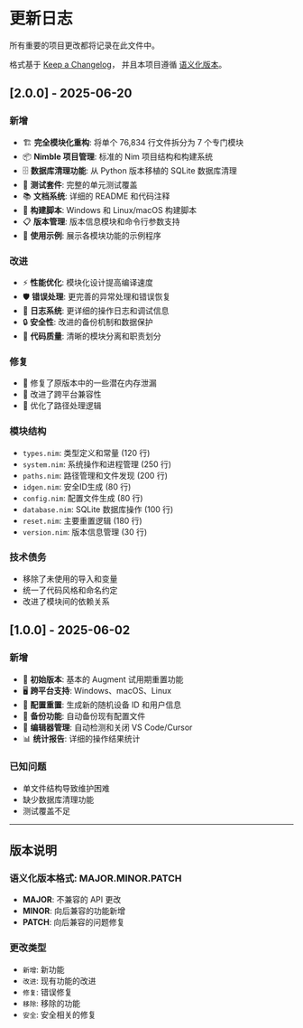 # 更新日志

所有重要的项目更改都将记录在此文件中。

格式基于 [Keep a Changelog](https://keepachangelog.com/zh-CN/1.0.0/)，
并且本项目遵循 [语义化版本](https://semver.org/lang/zh-CN/)。

## [2.0.0] - 2025-06-20

### 新增
- 🏗️ **完全模块化重构**: 将单个 76,834 行文件拆分为 7 个专门模块
- 📦 **Nimble 项目管理**: 标准的 Nim 项目结构和构建系统
- 🗄️ **数据库清理功能**: 从 Python 版本移植的 SQLite 数据库清理
- 🧪 **测试套件**: 完整的单元测试覆盖
- 📚 **文档系统**: 详细的 README 和代码注释
- 🔧 **构建脚本**: Windows 和 Linux/macOS 构建脚本
- 📋 **版本管理**: 版本信息模块和命令行参数支持
- 🎯 **使用示例**: 展示各模块功能的示例程序

### 改进
- ⚡ **性能优化**: 模块化设计提高编译速度
- 🛡️ **错误处理**: 更完善的异常处理和错误恢复
- 📝 **日志系统**: 更详细的操作日志和调试信息
- 🔒 **安全性**: 改进的备份机制和数据保护
- 🎨 **代码质量**: 清晰的模块分离和职责划分

### 修复
- 🐛 修复了原版本中的一些潜在内存泄漏
- 🔧 改进了跨平台兼容性
- 📁 优化了路径处理逻辑

### 模块结构
- `types.nim`: 类型定义和常量 (120 行)
- `system.nim`: 系统操作和进程管理 (250 行)
- `paths.nim`: 路径管理和文件发现 (200 行)
- `idgen.nim`: 安全ID生成 (80 行)
- `config.nim`: 配置文件生成 (80 行)
- `database.nim`: SQLite 数据库操作 (100 行)
- `reset.nim`: 主要重置逻辑 (180 行)
- `version.nim`: 版本信息管理 (30 行)

### 技术债务
- 移除了未使用的导入和变量
- 统一了代码风格和命名约定
- 改进了模块间的依赖关系

## [1.0.0] - 2025-06-02

### 新增
- 🎉 **初始版本**: 基本的 Augment 试用期重置功能
- 🖥️ **跨平台支持**: Windows、macOS、Linux
- 🔄 **配置重置**: 生成新的随机设备 ID 和用户信息
- 💾 **备份功能**: 自动备份现有配置文件
- 🎯 **编辑器管理**: 自动检测和关闭 VS Code/Cursor
- 📊 **统计报告**: 详细的操作结果统计

### 已知问题
- 单文件结构导致维护困难
- 缺少数据库清理功能
- 测试覆盖不足

---

## 版本说明

### 语义化版本格式: MAJOR.MINOR.PATCH

- **MAJOR**: 不兼容的 API 更改
- **MINOR**: 向后兼容的功能新增
- **PATCH**: 向后兼容的问题修复

### 更改类型

- `新增`: 新功能
- `改进`: 现有功能的改进
- `修复`: 错误修复
- `移除`: 移除的功能
- `安全`: 安全相关的修复
